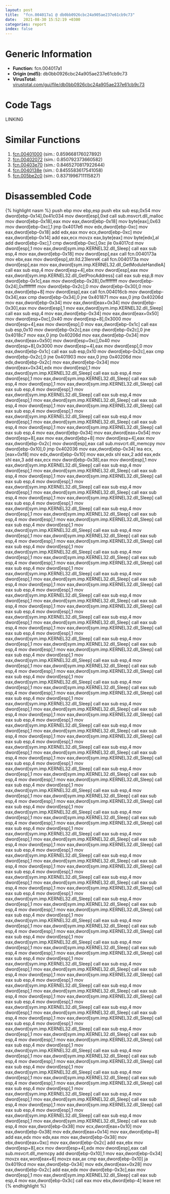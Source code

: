 ```yaml
---
layout: post
title:  "fcn.004017a1 @ db0bb0926cbc24a905ae237e61cb9c73"
date:   2021-08-30 15:52:19 +0300
categories: report
index: false
---
```


# Generic Information
- **Function:** fcn.004017a1
- **Origin (md5):** db0bb0926cbc24a905ae237e61cb9c73
- **VirusTotal:** [virustotal.com/gui/file/db0bb0926cbc24a905ae237e61cb9c73][virustotal_ref]

# Code Tags
<span class="tag" id="LINKING">LINKING</span>


# Similar Functions

1. [fcn.00401000][similar_1_ref] (sim.: 0.859668176027892)
2. [fcn.00402072][similar_2_ref] (sim.: 0.850792373660582)
3. [fcn.00403e70][similar_3_ref] (sim.: 0.8465270817922644)
4. [fcn.0040138e][similar_4_ref] (sim.: 0.8455583617541058)
5. [fcn.005be2c0][similar_5_ref] (sim.: 0.8371996711115827)


# Disassembled Code

{% highlight nasm %}
push ebp
mov ebp,esp
push ebx
sub esp,0x54
mov dword[ebp-0x14],0x41c034
mov dword[esp],0xd
call sub.msvcrt.dll_malloc
mov dword[ebp-0x18],eax
mov eax,dword[ebp-0x18]
mov byte[eax],0x63
mov dword[ebp-0xc],1
jmp 0x4017e6
mov edx,dword[ebp-0xc]
mov eax,dword[ebp-0x18]
add edx,eax
mov ecx,dword[ebp-0xc]
mov eax,dword[ebp-0x14]
add eax,ecx
movzx eax,byte[eax]
mov byte[edx],al
add dword[ebp-0xc],1
cmp dword[ebp-0xc],0xc
jle 0x4017cd
mov dword[esp],1
mov eax,dword[sym.imp.KERNEL32.dll_Sleep]
call eax
sub esp,4
mov eax,dword[ebp-0x18]
mov dword[esp],eax
call fcn.0040173a
mov ebx,eax
mov dword[esp],str.lld.23lenreK
call fcn.0040173a
mov dword[esp],eax
mov eax,dword[sym.imp.KERNEL32.dll_GetModuleHandleA]
call eax
sub esp,4
mov dword[esp+4],ebx
mov dword[esp],eax
mov eax,dword[sym.imp.KERNEL32.dll_GetProcAddress]
call eax
sub esp,8
mov dword[ebp-0x1c],eax
mov dword[ebp-0x28],0xffffffff
mov dword[ebp-0x24],0xffffffff
mov dword[ebp-0x2c],0
mov dword[ebp-0x30],0
mov eax,dword[ebp+8]
mov dword[esp],eax
call fcn.004016cb
mov dword[ebp-0x34],eax
cmp dword[ebp-0x34],0
jne 0x401871
mov eax,0
jmp 0x40206d
mov eax,dword[ebp-0x34]
mov eax,dword[eax+0x34]
mov dword[ebp-0x30],eax
mov dword[esp],1
mov eax,dword[sym.imp.KERNEL32.dll_Sleep]
call eax
sub esp,4
mov eax,dword[ebp-0x34]
mov eax,dword[eax+0x50]
mov dword[esp+0xc],0x40
mov dword[esp+8],0x3000
mov dword[esp+4],eax
mov dword[esp],0
mov eax,dword[ebp-0x1c]
call eax
sub esp,0x10
mov dword[ebp-0x2c],eax
cmp dword[ebp-0x2c],0
jne 0x4018c7
mov eax,0
jmp 0x40206d
mov eax,dword[ebp-0x34]
mov eax,dword[eax+0x50]
mov dword[esp+0xc],0x40
mov dword[esp+8],0x3000
mov dword[esp+4],eax
mov dword[esp],0
mov eax,dword[ebp-0x1c]
call eax
sub esp,0x10
mov dword[ebp-0x2c],eax
cmp dword[ebp-0x2c],0
jne 0x401903
mov eax,0
jmp 0x40206d
mov edx,dword[ebp-0x2c]
mov eax,dword[ebp-0x34]
mov dword[eax+0x34],edx
mov dword[esp],1
mov eax,dword[sym.imp.KERNEL32.dll_Sleep]
call eax
sub esp,4
mov dword[esp],1
mov eax,dword[sym.imp.KERNEL32.dll_Sleep]
call eax
sub esp,4
mov dword[esp],1
mov eax,dword[sym.imp.KERNEL32.dll_Sleep]
call eax
sub esp,4
mov dword[esp],1
mov eax,dword[sym.imp.KERNEL32.dll_Sleep]
call eax
sub esp,4
mov dword[esp],1
mov eax,dword[sym.imp.KERNEL32.dll_Sleep]
call eax
sub esp,4
mov dword[esp],1
mov eax,dword[sym.imp.KERNEL32.dll_Sleep]
call eax
sub esp,4
mov dword[esp],1
mov eax,dword[sym.imp.KERNEL32.dll_Sleep]
call eax
sub esp,4
mov dword[esp],1
mov eax,dword[sym.imp.KERNEL32.dll_Sleep]
call eax
sub esp,4
mov dword[esp],1
mov eax,dword[sym.imp.KERNEL32.dll_Sleep]
call eax
sub esp,4
mov eax,dword[ebp-0x34]
mov eax,dword[eax+0x54]
mov dword[esp+8],eax
mov eax,dword[ebp+8]
mov dword[esp+4],eax
mov eax,dword[ebp-0x2c]
mov dword[esp],eax
call sub.msvcrt.dll_memcpy
mov dword[ebp-0x10],0
jmp 0x402036
mov eax,dword[ebp-0x34]
lea ecx,[eax+0xf8]
mov edx,dword[ebp-0x10]
mov eax,edx
shl eax,2
add eax,edx
shl eax,3
add eax,ecx
mov dword[ebp-0x38],eax
mov dword[esp],1
mov eax,dword[sym.imp.KERNEL32.dll_Sleep]
call eax
sub esp,4
mov dword[esp],1
mov eax,dword[sym.imp.KERNEL32.dll_Sleep]
call eax
sub esp,4
mov dword[esp],1
mov eax,dword[sym.imp.KERNEL32.dll_Sleep]
call eax
sub esp,4
mov dword[esp],1
mov eax,dword[sym.imp.KERNEL32.dll_Sleep]
call eax
sub esp,4
mov dword[esp],1
mov eax,dword[sym.imp.KERNEL32.dll_Sleep]
call eax
sub esp,4
mov dword[esp],1
mov eax,dword[sym.imp.KERNEL32.dll_Sleep]
call eax
sub esp,4
mov dword[esp],1
mov eax,dword[sym.imp.KERNEL32.dll_Sleep]
call eax
sub esp,4
mov dword[esp],1
mov eax,dword[sym.imp.KERNEL32.dll_Sleep]
call eax
sub esp,4
mov dword[esp],1
mov eax,dword[sym.imp.KERNEL32.dll_Sleep]
call eax
sub esp,4
mov dword[esp],1
mov eax,dword[sym.imp.KERNEL32.dll_Sleep]
call eax
sub esp,4
mov dword[esp],1
mov eax,dword[sym.imp.KERNEL32.dll_Sleep]
call eax
sub esp,4
mov dword[esp],1
mov eax,dword[sym.imp.KERNEL32.dll_Sleep]
call eax
sub esp,4
mov dword[esp],1
mov eax,dword[sym.imp.KERNEL32.dll_Sleep]
call eax
sub esp,4
mov dword[esp],1
mov eax,dword[sym.imp.KERNEL32.dll_Sleep]
call eax
sub esp,4
mov dword[esp],1
mov eax,dword[sym.imp.KERNEL32.dll_Sleep]
call eax
sub esp,4
mov dword[esp],1
mov eax,dword[sym.imp.KERNEL32.dll_Sleep]
call eax
sub esp,4
mov dword[esp],1
mov eax,dword[sym.imp.KERNEL32.dll_Sleep]
call eax
sub esp,4
mov dword[esp],1
mov eax,dword[sym.imp.KERNEL32.dll_Sleep]
call eax
sub esp,4
mov dword[esp],1
mov eax,dword[sym.imp.KERNEL32.dll_Sleep]
call eax
sub esp,4
mov dword[esp],1
mov eax,dword[sym.imp.KERNEL32.dll_Sleep]
call eax
sub esp,4
mov dword[esp],1
mov eax,dword[sym.imp.KERNEL32.dll_Sleep]
call eax
sub esp,4
mov dword[esp],1
mov eax,dword[sym.imp.KERNEL32.dll_Sleep]
call eax
sub esp,4
mov dword[esp],1
mov eax,dword[sym.imp.KERNEL32.dll_Sleep]
call eax
sub esp,4
mov dword[esp],1
mov eax,dword[sym.imp.KERNEL32.dll_Sleep]
call eax
sub esp,4
mov dword[esp],1
mov eax,dword[sym.imp.KERNEL32.dll_Sleep]
call eax
sub esp,4
mov dword[esp],1
mov eax,dword[sym.imp.KERNEL32.dll_Sleep]
call eax
sub esp,4
mov dword[esp],1
mov eax,dword[sym.imp.KERNEL32.dll_Sleep]
call eax
sub esp,4
mov dword[esp],1
mov eax,dword[sym.imp.KERNEL32.dll_Sleep]
call eax
sub esp,4
mov dword[esp],1
mov eax,dword[sym.imp.KERNEL32.dll_Sleep]
call eax
sub esp,4
mov dword[esp],1
mov eax,dword[sym.imp.KERNEL32.dll_Sleep]
call eax
sub esp,4
mov dword[esp],1
mov eax,dword[sym.imp.KERNEL32.dll_Sleep]
call eax
sub esp,4
mov dword[esp],1
mov eax,dword[sym.imp.KERNEL32.dll_Sleep]
call eax
sub esp,4
mov dword[esp],1
mov eax,dword[sym.imp.KERNEL32.dll_Sleep]
call eax
sub esp,4
mov dword[esp],1
mov eax,dword[sym.imp.KERNEL32.dll_Sleep]
call eax
sub esp,4
mov dword[esp],1
mov eax,dword[sym.imp.KERNEL32.dll_Sleep]
call eax
sub esp,4
mov dword[esp],1
mov eax,dword[sym.imp.KERNEL32.dll_Sleep]
call eax
sub esp,4
mov dword[esp],1
mov eax,dword[sym.imp.KERNEL32.dll_Sleep]
call eax
sub esp,4
mov dword[esp],1
mov eax,dword[sym.imp.KERNEL32.dll_Sleep]
call eax
sub esp,4
mov dword[esp],1
mov eax,dword[sym.imp.KERNEL32.dll_Sleep]
call eax
sub esp,4
mov dword[esp],1
mov eax,dword[sym.imp.KERNEL32.dll_Sleep]
call eax
sub esp,4
mov dword[esp],1
mov eax,dword[sym.imp.KERNEL32.dll_Sleep]
call eax
sub esp,4
mov dword[esp],1
mov eax,dword[sym.imp.KERNEL32.dll_Sleep]
call eax
sub esp,4
mov dword[esp],1
mov eax,dword[sym.imp.KERNEL32.dll_Sleep]
call eax
sub esp,4
mov dword[esp],1
mov eax,dword[sym.imp.KERNEL32.dll_Sleep]
call eax
sub esp,4
mov dword[esp],1
mov eax,dword[sym.imp.KERNEL32.dll_Sleep]
call eax
sub esp,4
mov dword[esp],1
mov eax,dword[sym.imp.KERNEL32.dll_Sleep]
call eax
sub esp,4
mov dword[esp],1
mov eax,dword[sym.imp.KERNEL32.dll_Sleep]
call eax
sub esp,4
mov dword[esp],1
mov eax,dword[sym.imp.KERNEL32.dll_Sleep]
call eax
sub esp,4
mov dword[esp],1
mov eax,dword[sym.imp.KERNEL32.dll_Sleep]
call eax
sub esp,4
mov dword[esp],1
mov eax,dword[sym.imp.KERNEL32.dll_Sleep]
call eax
sub esp,4
mov dword[esp],1
mov eax,dword[sym.imp.KERNEL32.dll_Sleep]
call eax
sub esp,4
mov dword[esp],1
mov eax,dword[sym.imp.KERNEL32.dll_Sleep]
call eax
sub esp,4
mov dword[esp],1
mov eax,dword[sym.imp.KERNEL32.dll_Sleep]
call eax
sub esp,4
mov dword[esp],1
mov eax,dword[sym.imp.KERNEL32.dll_Sleep]
call eax
sub esp,4
mov dword[esp],1
mov eax,dword[sym.imp.KERNEL32.dll_Sleep]
call eax
sub esp,4
mov dword[esp],1
mov eax,dword[sym.imp.KERNEL32.dll_Sleep]
call eax
sub esp,4
mov dword[esp],1
mov eax,dword[sym.imp.KERNEL32.dll_Sleep]
call eax
sub esp,4
mov dword[esp],1
mov eax,dword[sym.imp.KERNEL32.dll_Sleep]
call eax
sub esp,4
mov dword[esp],1
mov eax,dword[sym.imp.KERNEL32.dll_Sleep]
call eax
sub esp,4
mov dword[esp],1
mov eax,dword[sym.imp.KERNEL32.dll_Sleep]
call eax
sub esp,4
mov dword[esp],1
mov eax,dword[sym.imp.KERNEL32.dll_Sleep]
call eax
sub esp,4
mov dword[esp],1
mov eax,dword[sym.imp.KERNEL32.dll_Sleep]
call eax
sub esp,4
mov dword[esp],1
mov eax,dword[sym.imp.KERNEL32.dll_Sleep]
call eax
sub esp,4
mov dword[esp],1
mov eax,dword[sym.imp.KERNEL32.dll_Sleep]
call eax
sub esp,4
mov dword[esp],1
mov eax,dword[sym.imp.KERNEL32.dll_Sleep]
call eax
sub esp,4
mov dword[esp],1
mov eax,dword[sym.imp.KERNEL32.dll_Sleep]
call eax
sub esp,4
mov dword[esp],1
mov eax,dword[sym.imp.KERNEL32.dll_Sleep]
call eax
sub esp,4
mov dword[esp],1
mov eax,dword[sym.imp.KERNEL32.dll_Sleep]
call eax
sub esp,4
mov dword[esp],1
mov eax,dword[sym.imp.KERNEL32.dll_Sleep]
call eax
sub esp,4
mov dword[esp],1
mov eax,dword[sym.imp.KERNEL32.dll_Sleep]
call eax
sub esp,4
mov dword[esp],1
mov eax,dword[sym.imp.KERNEL32.dll_Sleep]
call eax
sub esp,4
mov dword[esp],1
mov eax,dword[sym.imp.KERNEL32.dll_Sleep]
call eax
sub esp,4
mov dword[esp],1
mov eax,dword[sym.imp.KERNEL32.dll_Sleep]
call eax
sub esp,4
mov dword[esp],1
mov eax,dword[sym.imp.KERNEL32.dll_Sleep]
call eax
sub esp,4
mov dword[esp],1
mov eax,dword[sym.imp.KERNEL32.dll_Sleep]
call eax
sub esp,4
mov dword[esp],1
mov eax,dword[sym.imp.KERNEL32.dll_Sleep]
call eax
sub esp,4
mov dword[esp],1
mov eax,dword[sym.imp.KERNEL32.dll_Sleep]
call eax
sub esp,4
mov dword[esp],1
mov eax,dword[sym.imp.KERNEL32.dll_Sleep]
call eax
sub esp,4
mov dword[esp],1
mov eax,dword[sym.imp.KERNEL32.dll_Sleep]
call eax
sub esp,4
mov dword[esp],1
mov eax,dword[sym.imp.KERNEL32.dll_Sleep]
call eax
sub esp,4
mov dword[esp],1
mov eax,dword[sym.imp.KERNEL32.dll_Sleep]
call eax
sub esp,4
mov dword[esp],1
mov eax,dword[sym.imp.KERNEL32.dll_Sleep]
call eax
sub esp,4
mov dword[esp],1
mov eax,dword[sym.imp.KERNEL32.dll_Sleep]
call eax
sub esp,4
mov dword[esp],1
mov eax,dword[sym.imp.KERNEL32.dll_Sleep]
call eax
sub esp,4
mov dword[esp],1
mov eax,dword[sym.imp.KERNEL32.dll_Sleep]
call eax
sub esp,4
mov dword[esp],1
mov eax,dword[sym.imp.KERNEL32.dll_Sleep]
call eax
sub esp,4
mov dword[esp],1
mov eax,dword[sym.imp.KERNEL32.dll_Sleep]
call eax
sub esp,4
mov dword[esp],1
mov eax,dword[sym.imp.KERNEL32.dll_Sleep]
call eax
sub esp,4
mov dword[esp],1
mov eax,dword[sym.imp.KERNEL32.dll_Sleep]
call eax
sub esp,4
mov dword[esp],1
mov eax,dword[sym.imp.KERNEL32.dll_Sleep]
call eax
sub esp,4
mov dword[esp],1
mov eax,dword[sym.imp.KERNEL32.dll_Sleep]
call eax
sub esp,4
mov dword[esp],1
mov eax,dword[sym.imp.KERNEL32.dll_Sleep]
call eax
sub esp,4
mov eax,dword[ebp-0x38]
mov ecx,dword[eax+0x10]
mov eax,dword[ebp-0x38]
mov edx,dword[eax+0x14]
mov eax,dword[ebp+8]
add eax,edx
mov edx,eax
mov eax,dword[ebp-0x38]
mov ebx,dword[eax+0xc]
mov eax,dword[ebp-0x2c]
add eax,ebx
mov dword[esp+8],ecx
mov dword[esp+4],edx
mov dword[esp],eax
call sub.msvcrt.dll_memcpy
add dword[ebp-0x10],1
mov eax,dword[ebp-0x34]
movzx eax,word[eax+6]
movzx eax,ax
cmp eax,dword[ebp-0x10]
ja 0x4019cd
mov eax,dword[ebp-0x34]
mov edx,dword[eax+0x28]
mov eax,dword[ebp-0x2c]
add eax,edx
mov dword[ebp-0x3c],eax
mov dword[esp],1
mov eax,dword[sym.imp.KERNEL32.dll_Sleep]
call eax
sub esp,4
mov eax,dword[ebp-0x3c]
call eax
mov ebx,dword[ebp-4]
leave
ret
{% endhighlight %}


[similar_1_ref]: /report/fcn.00401000@470263fe7e7cc115b95cd041d643e3b5
[similar_2_ref]: /report/fcn.00402072@db0bb0926cbc24a905ae237e61cb9c73
[similar_3_ref]: /report/fcn.00403e70@0dce1a09424bbb34e6f3639fdbd1abd7
[similar_4_ref]: /report/fcn.0040138e@19868e913267926ecdc5c75b2647ed0f
[similar_5_ref]: /report/fcn.005be2c0@c92f0480e2fbc88393d2c65c08a235e0
[virustotal_ref]: https://www.virustotal.com/gui/file/db0bb0926cbc24a905ae237e61cb9c73